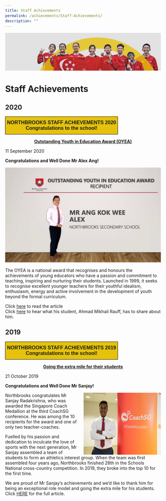 ```yaml
---
title: Staff Achievements
permalink: /achievements/Staff-Achievements/
description: ""
---
```

![](/images/achievements.jpg)


Staff Achievements
==================


2020
----

<style type="text/css">
.tg  {border-collapse:collapse;border-spacing:0;}
.tg td{border-color:black;border-style:solid;border-width:1px;font-family:Arial, sans-serif;font-size:14px;
  overflow:hidden;padding:10px 5px;word-break:normal;}
.tg th{border-color:black;border-style:solid;border-width:1px;font-family:Arial, sans-serif;font-size:14px;
  font-weight:normal;overflow:hidden;padding:10px 5px;word-break:normal;}
.tg .tg-39y2{background-color:#E6C20C;color:#141D1C;font-size:16px;font-weight:bold;text-align:center;vertical-align:top}
</style>
<table class="tg">
<thead>
  <tr>
    <td class="tg-39y2"><span style="color:#141D1C">NORTHBROOKS STAFF ACHIEVEMENTS 2020</span><br><span style="color:#141D1C">Congratulations to the school!</span><br></td>
  </tr>
</thead>
</table>

<center> <u><b>Outstanding Youth in Education Award (OYEA)</b></u> </center>


11 September 2020

  

<b>Congratulations and Well Done Mr Alex Ang!</b>

![](/images/OYEA_Alex%20Ang.jpeg)


The OYEA is a national award that recognises and honours the achievements of young educators who have a passion and commitment to teaching, inspiring and nurturing their students. Launched in 1999, it seeks to recognise excellent younger teachers for their youthful idealism, enthusiasm, energy and active involvement in the development of youth beyond the formal curriculum.  

  

Click [here](https://www.schoolbag.edu.sg/story/navigating-students-to-discover-their-best-self) to read the article <br>  Click [here](https://www.youtube.com/watch?v=1_gG_Mah0RQ&feature=youtu.be) to hear what his student, Ahmad Mikhail Rauff, has to share about him.




2019
----


<style type="text/css">
.tg  {border-collapse:collapse;border-spacing:0;}
.tg td{border-color:black;border-style:solid;border-width:1px;font-family:Arial, sans-serif;font-size:14px;
  overflow:hidden;padding:10px 5px;word-break:normal;}
.tg th{border-color:black;border-style:solid;border-width:1px;font-family:Arial, sans-serif;font-size:14px;
  font-weight:normal;overflow:hidden;padding:10px 5px;word-break:normal;}
.tg .tg-39y2{background-color:#E6C20C;color:#141D1C;font-size:16px;font-weight:bold;text-align:center;vertical-align:top}
</style>
<table class="tg">
<thead>
  <tr>
    <td class="tg-39y2"><span style="color:#141D1C">NORTHBROOKS STAFF ACHIEVEMENTS 2019</span><br><span style="color:#141D1C">Congratulations to the school!</span></td>
  </tr>
</thead>
</table>


<center> <u><b>Going the extra mile for their students</b></u> </center>

21 October 2019

  

<b>Congratulations and Well Done Mr Sanjay!</b>


<img src="/images/Sanjay%20Coach%20Medallion%202.jpg" style="width:250px;height:200px;margin-left:15px;" align = "right">

Northbrooks congratulates Mr Sanjay Radakrishna, who was awarded the Singapore Coach Medallion at the third CoachSG conference. He was among the 10 recipients for the award and one of only two teacher-coaches.  

Fuelled by his passion and dedication to inculcate the love of sports with the next generation, Mr Sanjay assembled a team of students to form an athletics interest group. When the team was first assembled four years ago, Northbrooks finished 28th in the Schools National cross-country competition. In 2019, they broke into the top 10 for the first time. 

We are proud of Mr Sanjay’s achievements and we’d like to thank him for being an exceptional role model and going the extra mile for his students. Click [HERE](https://www.straitstimes.com/sport/schools/going-the-extra-mile-for-their-students?utm_source=STSmartphone&utm_medium=share&utm_term=2019-10-15+06%3A03%3A49) for the full article.
